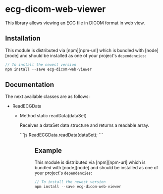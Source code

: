 # ecg-dicom-web-viewer

This library allows viewing an ECG file in DICOM format in web view.

## Installation

This module is distributed via [npm][npm-url] which is bundled with [node][node] and
should be installed as one of your project's `dependencies`:

```js
// To install the newest version
npm install --save ecg-dicom-web-viewer
```
## Documentation

The next available classes are as follows:
<ul>
  <li>ReadECGData</li>
  <ul>
    <li>Method static readData(dataSet)</li>
    <p>Receives a dataSet data structure and returns a readable array.</p>
```js
ReadECGData.readData(dataSet);
```
  <ul>
<ul>
  


## Example

This module is distributed via [npm][npm-url] which is bundled with [node][node] and
should be installed as one of your project's `dependencies`:

```js
// To install the newest version
npm install --save ecg-dicom-web-viewer
```
